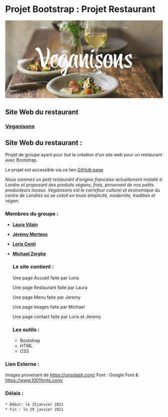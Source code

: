 **Projet Bootstrap : Projet Restaurant** 
   ======================================================

![Aperçu du projet](assets/projet.png)

   ## Site Web du restaurant

   ### **[Veganisons](https://laura-vln.github.io/restaurant-css-framework/)**

   ## Site Web du restaurant :

  Projet de groupe ayant pour but la création d'un site web pour un restaurant avec Bootstrap.

  Le projet est accessible via ce lien [GitHub page](https://laura-vln.github.io/restaurant-css-framework/)


_Nous sommes un petit restaurant d'origine francaise actuellement installé à Londre et proposant des produits végans, frais, provenant de nos petits producteurs locaux. Veganisons est le carrefour culturel et économique du centre de Londres où se cotoit en toute simplicité, modernité, tradition et végan_.


  ### Membres du groupe :

- [**Laura Vilain**](https://github.com/Laura-VLN)
- [**Jérémy Mertens**](https://github.com/JER89)
- [**Loris Conti**](https://github.com/ShinYami)
- [**Michael Zerghe**](https://github.com/Michael-Zerghe)

  ### Le site contient :

  Une page Accueil faite par Loris

  Une page Restaurant faite par Laura

  Une page Menu faite par Jeremy

  Une page Images faite par Michael
  
  Une page contact faite par Loris et Jeremy

  ### Les outils :

    * Bootstrap 
    * HTML
    * CSS

### Lien Externe :

Images provenant de https://unsplash.com/
Font :  Google Font & https://www.1001fonts.com/

### Délais : 

    * Début: le 25janvier 2021
    * Fin : le 29 janvier 2021 

